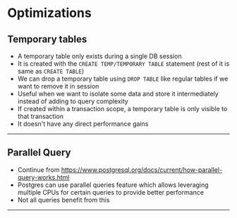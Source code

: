 # Optimizations

## Temporary tables

- A temporary table only exists during a single DB session
- It is created with the `CREATE TEMP/TEMPORARY TABLE` statement (rest of it is same as `CREATE TABLE`)
- We can drop a temporary table using `DROP TABLE` like regular tables if we want to remove it in session
- Useful when we want to isolate some data and store it intermediately instead of adding to query complexity
- If created within a transaction scope, a temporary table is only visible to that transaction
- It doesn't have any direct performance gains

---

## Parallel Query

- Continue from https://www.postgresql.org/docs/current/how-parallel-query-works.html
- Postgres can use parallel queries feature which allows leveraging multiple CPUs for certain queries to provide better performance
- Not all queries benefit from this

---
